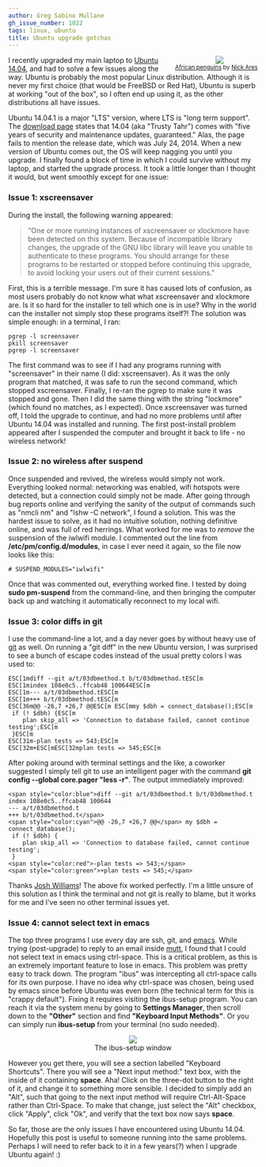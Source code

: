 ```yaml
---
author: Greg Sabino Mullane
gh_issue_number: 1022
tags: linux, ubuntu
title: Ubuntu upgrade gotchas
---
```


<div class="separator" style="clear: both; float:right; text-align: center;"><a href="/blog/2014/08/16/ubuntu-upgrade-gotchas/image-0.jpeg" imageanchor="1" style="clear: right; margin-bottom: 1em; margin-left: 1em;"><img border="0" src="/blog/2014/08/16/ubuntu-upgrade-gotchas/image-0.jpeg"/></a><br/><small><a href="https://flic.kr/p/4ZTY63">African penguins</a> by <a href="https://www.flickr.com/photos/aresauburnphotos/">Nick Ares</a></small></div>

I recently upgraded my main laptop to [Ubuntu 14.04](http://en.wikipedia.org/wiki/Ubuntu_%28operating_system%29), and had to solve a few issues along the way. Ubuntu is probably the most popular Linux distribution. Although it is never my first choice (that would be FreeBSD or Red Hat), Ubuntu is superb at working "out of the box", so I often end up using it, as the other distributions all have issues.

Ubuntu 14.04.1 is a major "LTS" version, where LTS is "long term support". The [download page](http://www.ubuntu.com/download/desktop) states that 14.04 (aka "Trusty Tahr") comes with "five years of security and maintenance updates, guaranteed." Alas, the page fails to mention the release date, which was July 24, 2014. When a new version of Ubuntu comes out, the OS will keep nagging you until you upgrade. I finally found a block of time in which I could survive without my laptop, and started the upgrade process. It took a little longer than I thought it would, but went smoothly except for one issue:

### Issue 1: xscreensaver

During the install, the following warning appeared:

> "One or more running instances of xscreensaver or xlockmore have been detected on this system. Because of incompatible library changes, the upgrade of the GNU libc library will leave you unable to authenticate to these programs. You should arrange for these programs to be restarted or stopped before continuing this upgrade, to avoid locking your users out of their current sessions."

First, this is a terrible message. I'm sure it has caused lots of confusion, as most users probably do not know what what xscreensaver and xlockmore are. Is it so hard for the installer to tell which one is in use? Why in the world can the installer not simply stop these programs itself?! The solution was simple enough: in a terminal, I ran:

```nohighlight
pgrep -l screensaver
pkill screensaver
pgrep -l screensaver
```

The first command was to see if I had any programs running with "screensaver" in their name (I did: xscreensaver). As it was the only program that matched, it was safe to run the second command, which stopped xscreensaver. Finally, I re-ran the pgrep to make sure it was stopped and gone. Then I did the same thing with the string "lockmore" (which found no matches, as I expected). Once xscreensaver was turned off, I told the upgrade to continue, and had no more problems until after Ubuntu 14.04 was installed and running. The first post-install problem appeared after I suspended the computer and brought it back to life - no wireless network!

### Issue 2: no wireless after suspend

Once suspended and revived, the wireless would simply not work. Everything looked normal: networking was enabled, wifi hotspots were detected, but a connection could simply not be made. After going through bug reports online and verifying the sanity of the output of commands such as "nmcli nm" and "lshw -C network", I found a solution. This was the hardest issue to solve, as it had no intuitive solution, nothing definitive online, and was full of red herrings. What worked for me was to *remove* the suspension of the iwlwifi module. I commented out the line from **/etc/pm/config.d/modules**, in case I ever need it again, so the file now looks like this:

```nohighlight
# SUSPEND_MODULES="iwlwifi"
```

Once that was commented out, everything worked fine. I tested by doing **sudo pm-suspend** from the command-line, and then bringing the computer back up and watching it automatically reconnect to my local wifi.

### Issue 3: color diffs in git

I use the command-line a lot, and a day never goes by without heavy use of
[git](http://en.wikipedia.org/wiki/Git_%28software%29) as well. On running a "git diff" in the new Ubuntu version, I was surprised to see a bunch of escape codes instead of the usual pretty colors I was used to:

```
ESC[1mdiff --git a/t/03dbmethod.t b/t/03dbmethod.tESC[m
ESC[1mindex 108e0c5..ffcab48 100644ESC[m
ESC[1m--- a/t/03dbmethod.tESC[m
ESC[1m+++ b/t/03dbmethod.tESC[m
ESC[36m@@ -26,7 +26,7 @@ESC[m ESC[mmy $dbh = connect_database();ESC[m
 if (! $dbh) {ESC[m
    plan skip_all => 'Connection to database failed, cannot continue testing';ESC[m
 }ESC[m
ESC[31m-plan tests => 543;ESC[m
ESC[32m+ESC[mESC[32mplan tests => 545;ESC[m
```

After poking around with terminal settings and the like, a coworker suggested I simply tell git to use an intelligent pager with the command **git config --global core.pager "less -r"**. The output immediately improved:

```
<span style="color:blue">diff --git a/t/03dbmethod.t b/t/03dbmethod.t
index 108e0c5..ffcab48 100644
--- a/t/03dbmethod.t
+++ b/t/03dbmethod.t</span>
<span style="color:cyan">@@ -26,7 +26,7 @@</span> my $dbh = connect_database();
 if (! $dbh) {
    plan skip_all => 'Connection to database failed, cannot continue testing';
 }
<span style="color:red">-plan tests => 543;</span>
<span style="color:green">+plan tests => 545;</span>
```

Thanks [Josh Williams](/team/josh_williams)! The above fix worked perfectly. I'm a little unsure of this solution as I think the terminal and not git is really to blame, but it works for me and I've seen no other terminal issues yet.

### Issue 4: cannot select text in emacs

The top three programs I use every day are ssh, git, and [emacs](http://en.wikipedia.org/wiki/Emacs). While trying (post-upgrade) to reply to an email inside [mutt](http://en.wikipedia.org/wiki/Mutt_%28e-mail_client%29), I found that I could not select text in emacs using ctrl-space. This is a critical problem, as this is an extremely important feature to lose in emacs. This problem was pretty easy to track down. The program "ibus" was intercepting all ctrl-space calls for its own purpose. I have no idea why ctrl-space was chosen, being used by emacs since before Ubuntu was even born (the technical term for this is "crappy default"). Fixing it requires visiting the ibus-setup program. You can reach it via the system menu by going to **Settings Manager**, then scroll down to the **"Other"** section and find **"Keyboard Input Methods"**. Or you can simply run **ibus-setup** from your terminal (no sudo needed).

<div class="separator" style="clear: both; text-align: center;"><a href="/blog/2014/08/16/ubuntu-upgrade-gotchas/image-1-big.png" imageanchor="1" style="margin-left: 1em; margin-right: 1em;"><img border="0" src="/blog/2014/08/16/ubuntu-upgrade-gotchas/image-1.png"/></a><br/>The ibus-setup window</div>

However you get there, you will see a section labelled "Keyboard Shortcuts". There you will see a "Next input method:" text box, with the inside of it containing **<Control>space**. Aha! Click on the three-dot button to the right of it, and change it to something more sensible. I decided to simply add an "Alt", such that going to the next input method will require Ctrl-Alt-Space rather than Ctrl-Space. To make that change, just select the "Alt" checkbox, click "Apply", click "Ok", and verify that the text box now says **<Control><Alt>space**.

So far, those are the only issues I have encountered using Ubuntu 14.04. Hopefully this post is useful to someone running into the same problems. Perhaps I will need to refer back to it in a few years(?) when I upgrade Ubuntu again! :)
